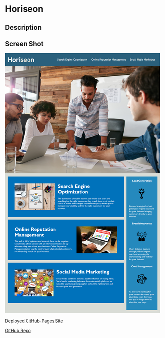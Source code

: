 # Horiseon
## Description
## Screen Shot
![Preview of Horiseon main page](assets/images/01-html-css-git-homework-demo.png)



[Deployed GitHub-Pages Site](https://adamlsmith1984.github.io/Horiseon-Code-Refactoring/)

[GitHub Repo](https://github.com/AdamLSmith1984/Horiseon-Code-Refactoring.git)

